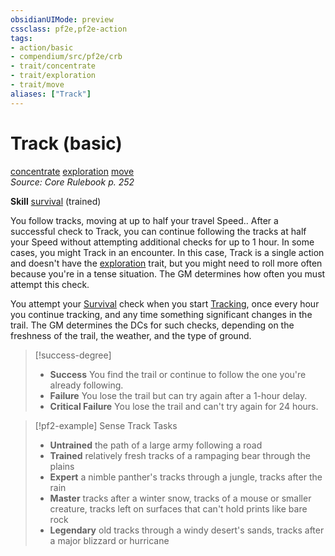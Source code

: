 ```yaml
---
obsidianUIMode: preview
cssclass: pf2e,pf2e-action
tags:
- action/basic
- compendium/src/pf2e/crb
- trait/concentrate
- trait/exploration
- trait/move
aliases: ["Track"]
---
```

# Track (basic)
[concentrate](/rules/traits/concentrate.md)  [exploration](/rules/traits/exploration.md)  [move](/rules/traits/move.md)  
*Source: Core Rulebook p. 252*  

**Skill** [survival](/compendium/skills.md#Survival) (trained)

You follow tracks, moving at up to half your travel Speed.. After a successful check to Track, you can continue following the tracks at half your Speed without attempting additional checks for up to 1 hour. In some cases, you might Track in an encounter. In this case, Track is a single action and doesn't have the [exploration](/rules/traits/exploration.md) trait, but you might need to roll more often because you're in a tense situation. The GM determines how often you must attempt this check.

You attempt your [Survival](/compendium/skills.md#Survival) check when you start [Tracking](/rules/actions/track.md), once every hour you continue tracking, and any time something significant changes in the trail. The GM determines the DCs for such checks, depending on the freshness of the trail, the weather, and the type of ground.

> [!success-degree] 
> - **Success** You find the trail or continue to follow the one you're already following.
> - **Failure** You lose the trail but can try again after a 1-hour delay.
> - **Critical Failure** You lose the trail and can't try again for 24 hours.

> [!pf2-example] Sense Track Tasks
> 
> - **Untrained** the path of a large army following a road
> - **Trained** relatively fresh tracks of a rampaging bear through the plains
> - **Expert** a nimble panther's tracks through a jungle, tracks after the rain
> - **Master** tracks after a winter snow, tracks of a mouse or smaller creature, tracks left on surfaces that can't hold prints like bare rock
> - **Legendary** old tracks through a windy desert's sands, tracks after a major blizzard or hurricane